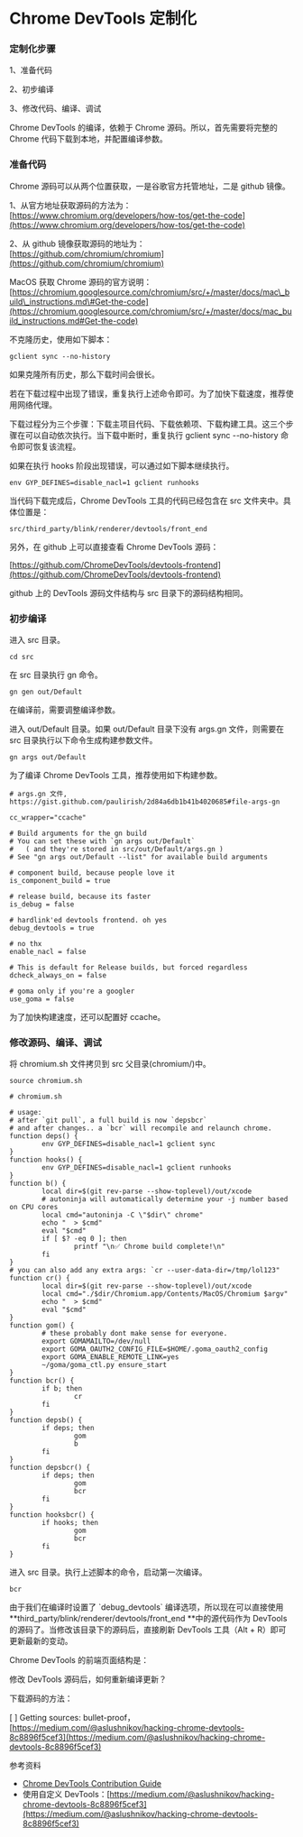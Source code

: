 # Chrome DevTools 定制化

### 定制化步骤

1、准备代码

2、初步编译

3、修改代码、编译、调试

Chrome DevTools 的编译，依赖于 Chrome 源码。所以，首先需要将完整的 Chrome 代码下载到本地，并配置编译参数。

### 准备代码

Chrome 源码可以从两个位置获取，一是谷歌官方托管地址，二是 github 镜像。

1、从官方地址获取源码的方法为：[https://www.chromium.org/developers/how-tos/get-the-code](https://www.chromium.org/developers/how-tos/get-the-code)

2、从 github 镜像获取源码的地址为：[https://github.com/chromium/chromium](https://github.com/chromium/chromium)

MacOS 获取 Chrome 源码的官方说明：[https://chromium.googlesource.com/chromium/src/+/master/docs/mac\_build\_instructions.md\#Get-the-code](https://chromium.googlesource.com/chromium/src/+/master/docs/mac_build_instructions.md#Get-the-code)

不克隆历史，使用如下脚本：

```
gclient sync --no-history
```

如果克隆所有历史，那么下载时间会很长。

若在下载过程中出现了错误，重复执行上述命令即可。为了加快下载速度，推荐使用网络代理。

下载过程分为三个步骤：下载主项目代码、下载依赖项、下载构建工具。这三个步骤在可以自动依次执行。当下载中断时，重复执行 gclient sync --no-history 命令即可恢复该流程。

如果在执行 hooks 阶段出现错误，可以通过如下脚本继续执行。

```
env GYP_DEFINES=disable_nacl=1 gclient runhooks
```

当代码下载完成后，Chrome DevTools 工具的代码已经包含在 src 文件夹中。具体位置是：

```
src/third_party/blink/renderer/devtools/front_end
```

另外，在 github 上可以直接查看 Chrome DevTools 源码：

[https://github.com/ChromeDevTools/devtools-frontend](https://github.com/ChromeDevTools/devtools-frontend)

github 上的 DevTools 源码文件结构与 src 目录下的源码结构相同。

### 初步编译

进入 src 目录。

```
cd src
```

在 src 目录执行 gn 命令。

```
gn gen out/Default
```

在编译前，需要调整编译参数。

进入 out/Default 目录。如果 out/Default 目录下没有 args.gn 文件，则需要在 src 目录执行以下命令生成构建参数文件。

```
gn args out/Default
```

为了编译 Chrome DevTools 工具，推荐使用如下构建参数。

    # args.gn 文件, https://gist.github.com/paulirish/2d84a6db1b41b4020685#file-args-gn

    cc_wrapper="ccache"

    # Build arguments for the gn build
    # You can set these with `gn args out/Default`
    #   ( and they're stored in src/out/Default/args.gn )
    # See "gn args out/Default --list" for available build arguments

    # component build, because people love it
    is_component_build = true

    # release build, because its faster
    is_debug = false

    # hardlink'ed devtools frontend. oh yes
    debug_devtools = true

    # no thx
    enable_nacl = false

    # This is default for Release builds, but forced regardless
    dcheck_always_on = false

    # goma only if you're a googler
    use_goma = false

为了加快构建速度，还可以配置好 ccache。

### 修改源码、编译、调试

将 chromium.sh 文件拷贝到 src 父目录\(chromium/\)中。

```
source chromium.sh
```

    # chromium.sh

    # usage:
    # after `git pull`, a full build is now `depsbcr`
    # and after changes.. a `bcr` will recompile and relaunch chrome.
    function deps() {
            env GYP_DEFINES=disable_nacl=1 gclient sync
    }
    function hooks() {
            env GYP_DEFINES=disable_nacl=1 gclient runhooks
    }
    function b() {
            local dir=$(git rev-parse --show-toplevel)/out/xcode
            # autoninja will automatically determine your -j number based on CPU cores
            local cmd="autoninja -C \"$dir\" chrome"
            echo "  > $cmd"
            eval "$cmd"
            if [ $? -eq 0 ]; then
                    printf "\n✅ Chrome build complete!\n"
            fi
    }
    # you can also add any extra args: `cr --user-data-dir=/tmp/lol123"
    function cr() {
            local dir=$(git rev-parse --show-toplevel)/out/xcode
            local cmd="./$dir/Chromium.app/Contents/MacOS/Chromium $argv"
            echo "  > $cmd"
            eval "$cmd"
    }
    function gom() {
            # these probably dont make sense for everyone.
            export GOMAMAILTO=/dev/null
            export GOMA_OAUTH2_CONFIG_FILE=$HOME/.goma_oauth2_config
            export GOMA_ENABLE_REMOTE_LINK=yes
            ~/goma/goma_ctl.py ensure_start
    }
    function bcr() {
            if b; then
                    cr
            fi
    }
    function depsb() {
            if deps; then
                    gom
                    b
            fi
    }
    function depsbcr() {
            if deps; then
                    gom
                    bcr
            fi
    }
    function hooksbcr() {
            if hooks; then
                    gom
                    bcr
            fi
    }

进入 src 目录。执行上述脚本的命令，启动第一次编译。

```
bcr
```

由于我们在编译时设置了 \`debug\_devtools\` 编译选项，所以现在可以直接使用 **third\_party/blink/renderer/devtools/front\_end **中的源代码作为 DevTools 的源码了。当修改该目录下的源码后，直接刷新 DevTools 工具（Alt + R）即可更新最新的变动。

Chrome DevTools 的前端页面结构是：

修改 DevTools 源码后，如何重新编译更新？

下载源码的方法：

\[ \] Getting sources: bullet-proof，[https://medium.com/@aslushnikov/hacking-chrome-devtools-8c8896f5cef3](https://medium.com/@aslushnikov/hacking-chrome-devtools-8c8896f5cef3)

参考资料

* [Chrome DevTools Contribution Guide](https://docs.google.com/document/d/1WNF-KqRSzPLUUfZqQG5AFeU_Ll8TfWYcJasa_XGf7ro/view#)
* 使用自定义 DevTools：[https://medium.com/@aslushnikov/hacking-chrome-devtools-8c8896f5cef3](https://medium.com/@aslushnikov/hacking-chrome-devtools-8c8896f5cef3)



